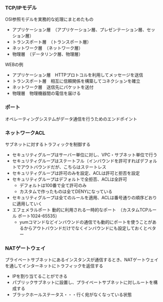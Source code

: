 ### TCP/IPモデル

OSI参照モデルを実務的な処理にまとめたもの

- アプリケーション層　（アプリケーション層、プレゼンテーション層、セッション層）
- トランスポート層　（トランスポート層）
- ネットワーク層　（ネットワーク層）
- 物理層　（データリンク層、物理層）

WEBの例

- アプリケーション層　HTTPプロトコルを利用してメッセージを送信
- トランスポート層　相互に信頼関係を構築してコネクションを確立
- ネットワーク層　送信先にパケットを送付
- 物理層　物理機器間の電信を届ける

### ポート

オペレーティングシステムがデータ通信を行うためのエンドポイント

### ネットワークACL

サブネットに対するトラフィックを制御する

- セキュリティグループはサーバー単位に対し、VPC・サブネット単位で行う
- セキュリティグループはステートフル（インバウンドを許可すればデフォルトでアウトバウンドだが、こちらはステートレス
- セキュリティグループは許可のみを設定、ACLは許可と拒否を設定
- セキュリティグループはデフォルトで全拒否、ACLは全許可
  - デフォルトは100番で全て許可のみ
  - カスタムで作ったものは全てDENYになっている
- セキュリティグループは全てのルールを適用、ACLは番号通りの順序どおりに適用していく
- エフェメラルポート 動的に利用される一時的なポート　（カスタムTCPルール ポート1024-65535）
  - yumコマンドなどインバウンドの通信でも動的にポートを使うことがあるからアウトバウンドだけでなくインバウンドにも設定しておくとベター

### NATゲートウェイ

プライベートサブネットにあるインスタンスが通信するとき、NATゲートウェイを通してインターネットにトラフィックを返信する

- IPを割り当てることができる
- パブリックサブネットに設置し、プライベートサブネットに対しルートを構成する
- ブラックホールステータス・・・行く宛がなくなっている状態
#
